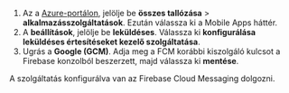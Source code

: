 
1. Az a [Azure-portálon](https://portal.azure.com/), jelölje be **összes tallózása** > **alkalmazásszolgáltatások**. Ezután válassza ki a Mobile Apps háttér. 
2. A **beállítások**, jelölje be **leküldéses**. Válassza ki **konfigurálása leküldéses értesítéseket kezelő szolgáltatása**.
2. Ugrás a **Google (GCM)**. Adja meg a FCM korábbi kiszolgáló kulcsot a Firebase konzolból beszerzett, majd válassza ki **mentése**.

A szolgáltatás konfigurálva van az Firebase Cloud Messaging dolgozni.

<!-- URLs. -->

<!-- images -->
